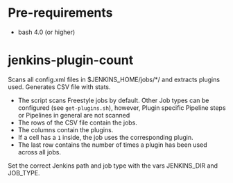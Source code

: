 
# Pre-requirements
- bash 4.0 (or higher)

# jenkins-plugin-count
Scans all config.xml files in $JENKINS_HOME/jobs/*/ and extracts plugins used. Generates CSV file with stats.
- The script scans Freestyle jobs by default. Other Job types can be configured (see `get-plugins.sh`), however, Plugin specific Pipeline steps or Pipelines in general are not scanned
- The rows of the CSV file contain the jobs.
- The columns contain the plugins.
- If a cell has a `1` inside, the job uses the corresponding plugin.
- The last row contains the number of times a plugin has been used across all jobs.

Set the correct Jenkins path and job type with the vars JENKINS_DIR and JOB_TYPE.
